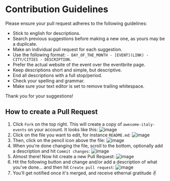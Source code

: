 # Contribution Guidelines

Please ensure your pull request adheres to the following guidelines:

- Stick to english for descriptions.
- Search previous suggestions before making a new one, as yours may be a duplicate.
- Make an individual pull request for each suggestion.
- Use the following format: `- DAY_OF_THE_MONTH - [EVENT](LINK) - CITY/CITIES - DESCRIPTION.`
- Prefer the actual website of the event over the eventbrite page.
- Keep descriptions short and simple, but descriptive.
- End all descriptions with a full stop/period.
- Check your spelling and grammar.
- Make sure your text editor is set to remove trailing whitespace.

Thank you for your suggestions!


## How to create a Pull Request

1. Click `Fork` on the top right. This will create a copy of `awesome-italy-events` on your account. It looks like this: ![image](https://cloud.githubusercontent.com/assets/238946/23306915/c1f066fe-faa5-11e6-933d-cdd2fce1178c.png)
2. Click on the file you want to edit, for instance `README.md`: ![image](https://cloud.githubusercontent.com/assets/238946/23307189/f4e40f74-faa6-11e6-8977-e2111907647b.png)
3. Then, click on the pencil icon above the file: ![image](https://cloud.githubusercontent.com/assets/238946/23307211/0a77849c-faa7-11e6-9fee-50b97edaf548.png)
4. When you're done changing the file, scroll to the bottom, optionally add a description and hit `Commit changes`: ![image](https://cloud.githubusercontent.com/assets/238946/23307255/2a603ede-faa7-11e6-81f1-f62b45a3ad7b.png)
5. Almost there! Now hit create a new Pull Request: ![image](https://cloud.githubusercontent.com/assets/238946/23307323/57a53c96-faa7-11e6-9849-dc7226a6a88d.png)
6. Hit the following button and change and/or add a description of what you've done... and then hit `Create pull request`: ![image](https://cloud.githubusercontent.com/assets/238946/23307421/c78bbdfa-faa7-11e6-8aa5-2522b74541e2.png)
6. You'll get notified once it's merged, and receive ethernal gratitude ✌️
